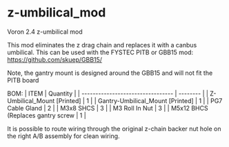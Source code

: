 # z-umbilical_mod
Voron 2.4 z-umbilical mod

This mod eliminates the z drag chain and replaces it with a canbus umbilical. This can be used with the FYSTEC PITB or GBB15 mod: https://github.com/skuep/GBB15/

Note, the gantry mount is designed around the GBB15 and will not fit the PITB board

BOM:
| ITEM                              | Quantity |
| --------------------------------- | -------- |
| Z-Umbilical_Mount [Printed]       | 1        |
| Gantry-Umbilical_Mount [Printed]  | 1        |
| PG7 Cable Gland                   | 2        |
| M3x8 SHCS                         | 3        |
| M3 Roll In Nut                    | 3        |
| M5x12 BHCS (Replaces gantry screw | 1        |

It is possible to route wiring through the original z-chain backer nut hole on the right A/B assembly for clean wiring.
